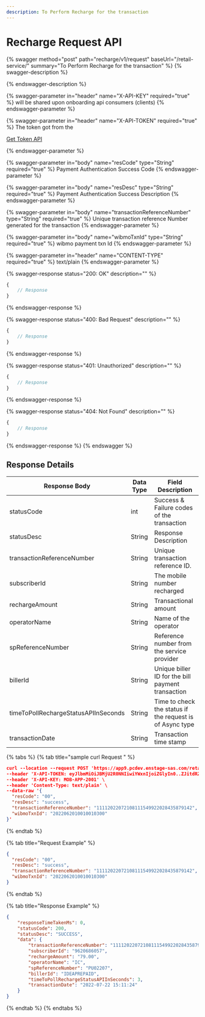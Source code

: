 ```yaml
---
description: To Perform Recharge for the transaction
---
```


# Recharge Request API

{% swagger method="post" path="recharge/v1/request" baseUrl="<domain>/retail-service/" summary="To Perform Recharge for the transaction" %}
{% swagger-description %}

{% endswagger-description %}

{% swagger-parameter in="header" name="X-API-KEY" required="true" %}
will be shared upon onboarding api consumers (clients)
{% endswagger-parameter %}

{% swagger-parameter in="header" name="X-API-TOKEN" required="true" %}
The token got from the 

[Get Token API](../../market-place/api-specification/version-1/get-token-api.md)


{% endswagger-parameter %}

{% swagger-parameter in="body" name="resCode" type="String" required="true" %}
Payment Authentication Success Code
{% endswagger-parameter %}

{% swagger-parameter in="body" name="resDesc" type="String" required="true" %}
Payment Authentication Success Description
{% endswagger-parameter %}

{% swagger-parameter in="body" name="transactionReferenceNumber" type="String" required="true" %}
Unique transaction reference Number generated for the transaction
{% endswagger-parameter %}

{% swagger-parameter in="body" name="wibmoTxnId" type="String" required="true" %}
wibmo payment txn Id
{% endswagger-parameter %}

{% swagger-parameter in="header" name="CONTENT-TYPE" required="true" %}
text/plain
{% endswagger-parameter %}

{% swagger-response status="200: OK" description="" %}
```javascript
{
    // Response
}
```
{% endswagger-response %}

{% swagger-response status="400: Bad Request" description="" %}
```javascript
{
    // Response
}
```
{% endswagger-response %}

{% swagger-response status="401: Unauthorized" description="" %}
```javascript
{
    // Response
}
```
{% endswagger-response %}

{% swagger-response status="404: Not Found" description="" %}
```javascript
{
    // Response
}
```
{% endswagger-response %}
{% endswagger %}

## Response Details

| Response Body                        | Data Type | Field Description                                        |
| ------------------------------------ | --------- | -------------------------------------------------------- |
| statusCode                           | int       | Success & Failure codes of the transaction               |
| statusDesc                           | String    | Response Description                                     |
| transactionReferenceNumber           | String    | Unique transaction reference ID.                         |
| subscriberId                         | String    | The mobile number recharged                              |
| rechargeAmount                       | String    | Transactional amount                                     |
| operatorName                         | String    | Name of the operator                                     |
| spReferenceNumber                    | String    | Reference number from the service provider               |
| billerId                             | String    | Unique biller ID for the bill payment transaction        |
| timeToPollRechargeStatusAPIInSeconds | String    | Time to check the status if the request is of Async type |
| transactionDate                      | String    | Transaction time stamp                                   |

{% tabs %}
{% tab title="sample curl  Request " %}
```json
curl --location --request POST 'https://app9.pcdev.enstage-sas.com/retail-service/recharge/v1/request' \
--header 'X-API-TOKEN: eyJlbmMiOiJBMjU2R0NNIiwiYWxnIjoiZGlyIn0..ZJitdRZXJMeJkxFz.PuV48dCHwNI8gt0u1p7wVo8MiLNgyC5BfCkz7Qvpn2NNzXHEgVsfhd4AAHyCq0-FpMHBd5_kR2yZw-fZ-ZQHIqgT-PUOy4H9w1OBDuw0jWfcRtPnT8BNV1bDO7OvVKBplVksyifTLIYX5zFu4HfmHXygEBvv11sL8WUVHyTH8QgLMHLu2qT7l0UBTGHD8pgcZeZAQFdEXPpkglbRVdOedUda7Am1-NSvPLch5s1vyxRNrlR--8xzlfE5munVeYp8ln6L1A.foUnrZNCjNqEcoA_6u9SOw' \
--header 'X-API-KEY: MOB-APP-2001' \
--header 'Content-Type: text/plain' \
--data-raw '{
  "resCode": "00",
  "resDesc": "success",
  "transactionReferenceNumber": "11112022072108111549922028435879142",
  "wibmoTxnId": "2022062010010010300"
}'
```


{% endtab %}

{% tab title="Request Example" %}
```json
{
  "resCode": "00",
  "resDesc": "success",
  "transactionReferenceNumber": "11112022072108111549922028435879142",
  "wibmoTxnId": "2022062010010010300"
}
```




{% endtab %}

{% tab title="Response Example" %}
```json
{
    "responseTimeTakenMs": 0,
    "statusCode": 200,
    "statusDesc": "SUCCESS",
    "data": {
        "transactionReferenceNumber": "11112022072108111549922028435879142",
        "subscriberId": "9620686057",
        "rechargeAmount": "79.00",
        "operatorName": "IC",
        "spReferenceNumber": "PU02207",
        "billerId": "IDEAPREPAID",
        "timeToPollRechargeStatusAPIInSeconds": 3,
        "transactionDate": "2022-07-22 15:11:24"
    }
}
```


{% endtab %}
{% endtabs %}
